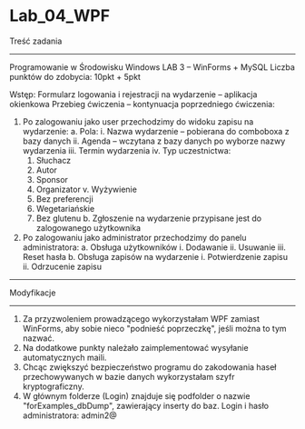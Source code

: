 # Lab_04_WPF

Treść zadania
___________________________________________________________
Programowanie w Środowisku Windows LAB 3 – WinForms + MySQL
Liczba punktów do zdobycia: 10pkt + 5pkt

Wstęp: Formularz logowania i rejestracji na wydarzenie – aplikacja okienkowa Przebieg ćwiczenia – kontynuacja poprzedniego ćwiczenia:
1.	Po zalogowaniu jako user przechodzimy do widoku zapisu na wydarzenie:
  a.	Pola:
    i.	Nazwa wydarzenie – pobierana do comboboxa z bazy danych
    ii.	Agenda – wczytana z bazy danych po wyborze nazwy wydarzenia
    iii.	Termin wydarzenia
    iv.	Typ uczestnictwa:
      1.	Słuchacz
      2.	Autor
      3.	Sponsor
      4.	Organizator
    v.	Wyżywienie
      1.	Bez preferencji
      2.	Wegetariańskie
      3.	Bez glutenu
  b.	Zgłoszenie na wydarzenie przypisane jest do zalogowanego użytkownika
2.	Po zalogowaniu jako administrator przechodzimy do panelu administratora:
  a.	Obsługa użytkowników
    i.	Dodawanie
    ii.	Usuwanie
    iii.	Reset hasła
  b.	Obsługa zapisów na wydarzenie
    i.	Potwierdzenie zapisu
    ii.	Odrzucenie zapisu
___________________________________________________________


Modyfikacje
___________________________________________________________
1. Za przyzwoleniem prowadzącego wykorzystałam WPF zamiast WinForms, aby sobie nieco "podnieść poprzeczkę", jeśli można to tym nazwać.
2. Na dodatkowe punkty należało zaimplementować wysyłanie automatycznych maili.
3. Chcąc zwiększyć bezpieczeństwo programu do zakodowania haseł przechowywanych w bazie danych wykorzystałam szyfr kryptograficzny.
4. W głównym folderze (Login) znajduje się podfolder o nazwie "forExamples_dbDump", zawierający inserty do baz.
   Login i hasło administratora: admin2@
